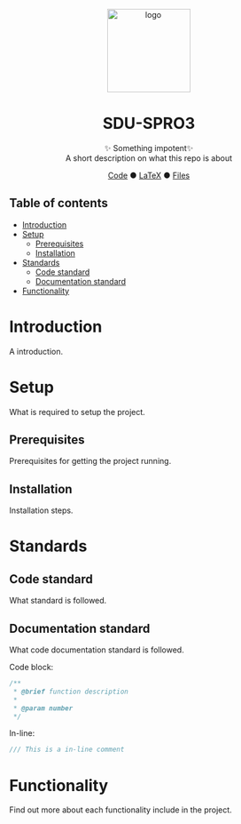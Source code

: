 <p align="center">
  <img src="logo.jpg" width="150px" align="center" alt="logo" />
  <h1 align="center">SDU-SPRO3</h1>
  <p align="center">
    ✨ Something impotent✨
    <br/>
    A short description on what this repo is about 
  </p>
</p>
<div align="center">
<a href="https://github.com/Boti21/SDU-SPRO3-CODE">Code</a> &#9679;
<a href="https://github.com/Boti21/SDU-SPRO3-LATEX">LaTeX</a> &#9679;
<a href="https://github.com/Boti21/SDU-SPRO3-FILES">Files</a>
</div>

## Table of contents
  
- [Introduction](#introduction)
- [Setup](#setup)
  - [Prerequisites](#prerequisites)
  - [Installation](#installation)
- [Standards](#standards)
  - [Code standard](#code-standard)
  - [Documentation standard](#documentation-standard)
- [Functionality](#functionality)


# Introduction

A introduction.

# Setup
What is required to setup the project.

## Prerequisites
Prerequisites for getting the project running.

## Installation
Installation steps.


# Standards
## Code standard
What standard is followed.
## Documentation standard
What code documentation standard is followed.

Code block:
```c
/**
 * @brief function description
 * 
 * @param number 
 */
```

In-line:
```c
/// This is a in-line comment
```

# Functionality
Find out more about each functionality include in the project.

